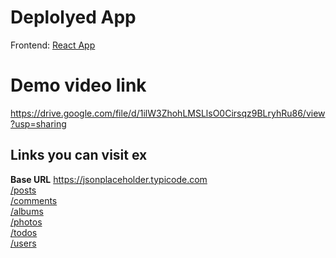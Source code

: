 
# Deplolyed App
Frontend: [React App](https://test-unity-alpha.vercel.app/)

# Demo video link 
https://drive.google.com/file/d/1ilW3ZhohLMSLlsO0Cirsqz9BLryhRu86/view?usp=sharing

## Links you can visit ex
**Base URL**
https://jsonplaceholder.typicode.com
<br/>
[/posts](https://jsonplaceholder.typicode.com/posts) <br/>
[/comments](https://jsonplaceholder.typicode.com/comments) <br/>
[/albums](https://jsonplaceholder.typicode.com/albums) <br/>
[/photos](https://jsonplaceholder.typicode.com/photos) <br/>
[/todos](https://jsonplaceholder.typicode.com/todos) <br/>
[/users](https://jsonplaceholder.typicode.com/users) <br/>

